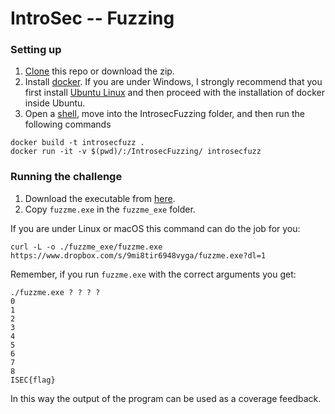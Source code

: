 # IntroSec -- Fuzzing


### Setting up

1. [Clone](https://docs.github.com/en/repositories/creating-and-managing-repositories/cloning-a-repository) this repo or download the zip.
2. Install [docker](https://www.docker.com/). If you are under Windows, I strongly recommend that you first install [Ubuntu Linux](https://ubuntu.com/wsl) and then proceed with the installation of docker inside Ubuntu.
3. Open a [shell](https://en.wikipedia.org/wiki/Shell_(computing)), move into the IntrosecFuzzing folder, and then run the following commands

```shell
docker build -t introsecfuzz .
docker run -it -v $(pwd)/:/IntrosecFuzzing/ introsecfuzz
``` 


### Running the challenge

1. Download the executable from [here](https://www.dropbox.com/s/9mi8tir6948vyga/fuzzme.exe?dl=1). 
2. Copy `fuzzme.exe` in the `fuzzme_exe` folder.


If you are under Linux or macOS this command can do the job for you:
```shell
curl -L -o ./fuzzme_exe/fuzzme.exe https://www.dropbox.com/s/9mi8tir6948vyga/fuzzme.exe?dl=1
``` 

Remember, if you run `fuzzme.exe` with the correct arguments you get:
```shell
./fuzzme.exe ? ? ? ?
0
1
2
3
4
5
6
7
8
ISEC{flag}
```

In this way the output of the program can be used as a coverage feedback.
